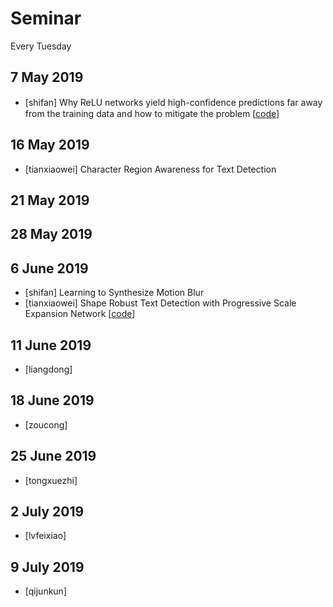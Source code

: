 # Seminar
Every Tuesday

## 7 May 2019
* [shifan] Why ReLU networks yield high-conﬁdence predictions far away from the training data and how to mitigate the problem [[code](https://github.com/max-andr/relu_networks_overconfident)]


## 16  May 2019
* [tianxiaowei] Character Region Awareness for Text Detection


## 21 May 2019

## 28 May 2019

## 6 June 2019
* [shifan] Learning to Synthesize Motion Blur
* [tianxiaowei] Shape Robust Text Detection with Progressive Scale Expansion Network [[code](https://github.com/whai362/PSENet)]



## 11 June 2019
* [liangdong]
## 18 June 2019
* [zoucong]
## 25 June 2019
* [tongxuezhi]
## 2 July 2019
* [lvfeixiao]
## 9 July 2019
* [qijunkun]
